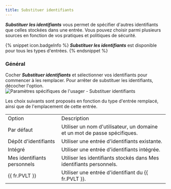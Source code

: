 ```yaml
---
title: Substituer identifiants
---
```

***Substituer les identifiants*** vous permet de spécifier d'autres identifiants que celles stockées dans une entrée. Vous pouvez choisir parmi plusieurs sources en fonction de vos pratiques et politiques de sécurité.  

{% snippet icon.badgeInfo %}
***Substituer les identifiants*** est disponible pour tous les types d'entrées. 
{% endsnippet %}
 

### Général 

Cocher ***Substituer identifiants*** et sélectionner vos identifiants pour commencer à les remplacer. Pour arrêter de substituer les identifiants, décocher l'option.  
![Paramètres spécifiques de l'usager - Substituer identifiants](https://webdevolutions.azureedge.net/docs/fr/rdm/mac/clip4059.png) 

Les choix suivants sont proposés en fonction du type d'entrée remplacé, ainsi que de l'emplacement de cette entrée. 

<table>
	<tr>
		<td>
Option 
		</td>
		<td>
Description 
		</td>
	</tr>
	<tr>
		<td>
Par défaut 
		</td>
		<td>
Utiliser un nom d'utilisateur, un domaine et un mot de passe spécifiques. 
		</td>
	</tr>
	<tr>
		<td>
Dépôt d'identifiants 
		</td>
		<td>
Utiliser une entrée d'identifiants existante. 
		</td>
	</tr>
	<tr>
		<td>
Intégré 
		</td>
		<td>
Utiliser une entrée d'identifiants intégrée. 
		</td>
	</tr>
	<tr>
		<td>
Mes identifiants personnels 
		</td>
		<td>
Utiliser les identifiants stockés dans Mes identifiants personnels. 
		</td>
	</tr>
	<tr>
		<td>
{{ fr.PVLT }} 
		</td>
		<td>
Utiliser une entrée d'identifiant du {{ fr.PVLT }}. 
		</td>
	</tr>
</table>


